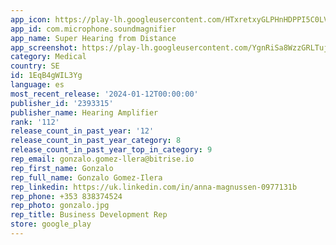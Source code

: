 ```yaml
---
app_icon: https://play-lh.googleusercontent.com/HTxretxyGLPHnHDPPI5C0LVifGbsB80P4jXurV29xsBrjvOFpAQbAgSAF9J5Sy0KQW0
app_id: com.microphone.soundmagnifier
app_name: Super Hearing from Distance
app_screenshot: https://play-lh.googleusercontent.com/YgnRiSa8WzzGRLTujqwD0dUEaxbUdwIPlYmG9N-ynVODIHYCqkUjXJDCZFMpMyq42w
category: Medical
country: SE
id: 1EqB4gWIL3Yg
language: es
most_recent_release: '2024-01-12T00:00:00'
publisher_id: '2393315'
publisher_name: Hearing Amplifier
rank: '112'
release_count_in_past_year: '12'
release_count_in_past_year_category: 8
release_count_in_past_year_top_in_category: 9
rep_email: gonzalo.gomez-llera@bitrise.io
rep_first_name: Gonzalo
rep_full_name: Gonzalo Gomez-Ilera
rep_linkedin: https://uk.linkedin.com/in/anna-magnussen-0977131b
rep_phone: +353 838374524
rep_photo: gonzalo.jpg
rep_title: Business Development Rep
store: google_play
---
```

